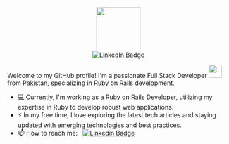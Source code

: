 <div id="header" align="center">
  <img src="https://media.giphy.com/media/M9gbBd9nbDrOTu1Mqx/giphy.gif" width="100"/>

  <div id="badges">
    <a href="https://www.linkedin.com/in/rafehjamil">
      <img src="https://img.shields.io/badge/LinkedIn-blue?style=for-the-badge&logo=linkedin&logoColor=white" alt="LinkedIn Badge"/>
    </a>
  </div>
</div>


Welcome to my GitHub profile! I'm a passionate Full Stack Developer <img src="https://media.giphy.com/media/WUlplcMpOCEmTGBtBW/giphy.gif" width="30"> from Pakistan, specializing in Ruby on Rails development.

- 💻 Currently, I'm working as a Ruby on Rails Developer, utilizing my expertise in Ruby to develop robust web applications.
- ⚡ In my free time, I love exploring the latest tech articles and staying updated with emerging technologies and best practices.
- 📫 How to reach me: &nbsp; [![Linkedin Badge](https://img.shields.io/badge/-Shekhar-blue?style=flat&logo=Linkedin&logoColor=white)](https://www.linkedin.com/in/rafehjamil)

<!---
- 👋 Hi, I’m @rafehjamil1990
- 👀 I’m interested in ruby on rails
- 🌱 I’m currently learning vueJS and reactJS
- 💞️ I’m looking to collaborate on ruby on rails projects
- 📫 You can reach me at rafehjamil@hotmail.com

rafehjamil1990/rafehjamil1990 is a ✨ special ✨ repository because its `README.md` (this file) appears on your GitHub profile.
You can click the Preview link to take a look at your changes.
--->
